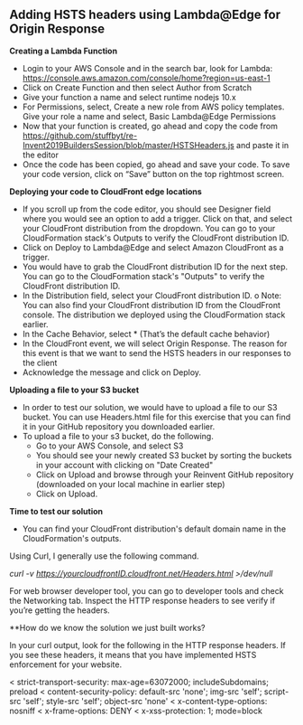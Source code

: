 ## Adding HSTS headers using Lambda@Edge for Origin Response 

**Creating a Lambda Function**

-	Login to your AWS Console and in the search bar, look for Lambda: https://console.aws.amazon.com/console/home?region=us-east-1
-	Click on Create Function and then select Author from Scratch
-	Give your function a name and select runtime nodejs 10.x 
-	For Permissions, select, Create a new role from AWS policy templates. Give your role a name and select, Basic Lambda@Edge Permissions 
-	Now that your function is created, go ahead and copy the code from https://github.com/stuffbyt/re-Invent2019BuildersSession/blob/master/HSTSHeaders.js and paste it in the editor
-	Once the code has been copied, go ahead and save your code. To save your code version, click on “Save” button on the top rightmost screen. 

**Deploying your code to CloudFront edge locations**

-	If you scroll up from the code editor, you should see Designer field where you would see an option to add a trigger. Click on that, and select your CloudFront distribution from the dropdown. You can go to your CloudFormation stack's Outputs  to verify the CloudFront distribution ID.
-	Click on Deploy to Lambda@Edge and select Amazon CloudFront as a trigger.
- You would have to grab the CloudFront distribution ID for the next step. You can go to the CloudFormation stack's "Outputs" to verify the CloudFront distribution ID.
-	In the Distribution field, select your CloudFront distribution ID.
o	Note: You can also find your CloudFront distribution ID from the CloudFront console. The distribution we deployed using the CloudFormation stack earlier. 
-	In the Cache Behavior, select * (That’s the default cache behavior)
-	In the CloudFront event, we will select Origin Response. The reason for this event is that we want to send the HSTS headers in our responses to the client 
-	Acknowledge the message and click on Deploy.

**Uploading a file to your S3 bucket**

- In order to test our solution, we would have to upload a file to our S3 bucket. You can use Headers.html file for this exercise that you can find it in your GitHub repository you downloaded earlier. 
- To upload a file to your s3 bucket, do the following.
  - Go to your AWS Console, and select S3
  - You should see your newly created S3 bucket by sorting the buckets in your account with clicking on "Date Created"
  - Click on Upload and browse through your Reinvent GitHub repository (downloaded on your local machine in earlier step)
  - Click on Upload. 

**Time to test our solution**

- You can find your CloudFront distribution's default domain name in the CloudFormation's outputs. 

Using Curl, I generally use the following command. 

*curl -v https://yourcloudfrontID.cloudfront.net/Headers.html >/dev/null*

For web browser developer tool, you can go to developer tools and check the Networking tab. Inspect the HTTP response headers to see verify if you’re getting the headers.

**How do we know the solution we just built works?

In your curl output, look for the following in the HTTP response headers. If you see these headers, it means that you have implemented HSTS enforcement for your website. 

< strict-transport-security: max-age=63072000; includeSubdomains; preload
< content-security-policy: default-src 'none'; img-src 'self'; script-src 'self'; style-src 'self'; object-src 'none'
< x-content-type-options: nosniff
< x-frame-options: DENY
< x-xss-protection: 1; mode=block
